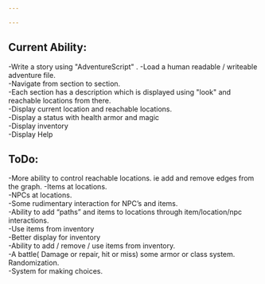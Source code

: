```yaml
---

---
```


Current Ability:
----------------
-Write a story using "AdventureScript" . 
-Load a human readable / writeable adventure file.  
-Navigate from section to section.  
-Each section has a description which is displayed using "look" and reachable locations from there.  
-Display current location and reachable locations.  
-Display a status with health armor and magic  
-Display inventory  
-Display Help  


ToDo:
------------
-More ability to control reachable locations. ie add and remove edges from the graph.
-Items at locations.  
-NPCs at locations.  
-Some rudimentary interaction for NPC’s and items.   
-Ability to add “paths” and items to locations through item/location/npc interactions.  
-Use items from inventory  
-Better display for inventory  
-Ability to add / remove / use items from inventory.  
-A battle( Damage or repair, hit or miss) some armor or class system. Randomization.  
-System for making choices.
